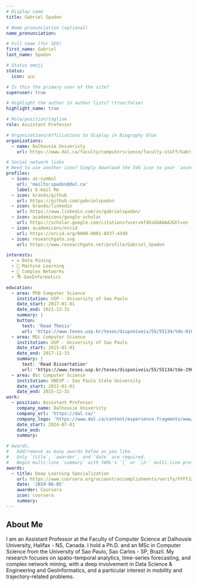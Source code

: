 ```yaml
---
# Display name
title: Gabriel Spadon

# Name pronunciation (optional)
name_pronunciation:

# Full name (for SEO)
first_name: Gabriel
last_name: Spadon

# Status emoji
status:
  icon: 🇧🇷

# Is this the primary user of the site?
superuser: true

# Highlight the author in author lists? (true/false)
highlight_name: true

# Role/position/tagline
role: Assistant Professor

# Organizations/Affiliations to display in Biography blox
organizations:
  - name: Dalhousie Univeristy
    url: https://www.dal.ca/faculty/computerscience/faculty-staff/Gabriel_Spadon.html

# Social network links
# Need to use another icon? Simply download the SVG icon to your `assets/media/icons/` folder.
profiles:
  - icon: at-symbol
    url: 'mailto:spadon@dal.ca'
    label: E-mail Me
  - icon: brands/github
    url: https://github.com/gabrielspadon
  - icon: brands/linkedin
    url: https://www.linkedin.com/in/gabrielspadon/
  - icon: academicons/google-scholar
    url: https://scholar.google.com/citations?user=bfdGsGUAAAAJ&hl=en
  - icon: academicons/orcid
    url: https://orcid.org/0000-0001-8437-4349
  - icon: researchgate.svg
    url: https://www.researchgate.net/profile/Gabriel_Spadon

interests:
  - ⚒️ Data Mining
  - 🤖 Machine Learning
  - 🔗 Complex Networks
  - 🌎 GeoInformatics

education:
  - area: PhD Computer Science
    institution: USP - University of Sao Paulo
    date_start: 2017-01-01
    date_end: 2021-12-31
    summary: |
    button:
      text: 'Read Thesis'
      url: 'https://www.teses.usp.br/teses/disponiveis/55/55134/tde-01092021-104851/en.php'
  - area: MSc Computer Science
    institution: USP - University of Sao Paulo
    date_start: 2015-01-01
    date_end: 2017-12-31
    summary: |
      text: 'Read Dissertation'
      url: 'https://www.teses.usp.br/teses/disponiveis/55/55134/tde-29092017-100417/en.php'
  - area: BSc Computer Science
    institution: UNESP - Sao Paulo State University
    date_start: 2011-01-01
    date_end: 2015-12-31
work:
  - position: Assistant Professor
    company_name: Dalhousie University
    company_url: 'https://dal.ca/'
    company_logo: 'https://www.dal.ca/content/experience-fragments/www/global/homepage-header/master/_jcr_content/root/wrapper/flex_wrapper/image.coreimg.svg/1709069699013/dalhousie-logo-black.svg'
    date_start: 2024-07-01
    date_end: 
    summary: 

# Awards.
#   Add/remove as many awards below as you like.
#   Only `title`, `awarder`, and `date` are required.
#   Begin multi-line `summary` with YAML's `|` or `|2-` multi-line prefix and indent 2 spaces below.
awards:
  - title: Deep Learning Specialization
    url: https://www.coursera.org/account/accomplishments/verify/FFFYJZ7297WP
    date: '2019-06-05'
    awarder: Coursera
    icon: coursera
    summary: 
---
```


## About Me

I am an Assistant Professor at the Faculty of Computer Science at Dalhousie University, Halifax - NS, Canada. I hold a Ph.D. and an MSc in Computer Science from the University of Sao Paulo, Sao Carlos - SP, Brazil. My research focuses on spatio-temporal analytics, time-series forecasting, and complex network mining, with a deep involvement in Data Science & Engineering and GeoInformatics, and a particular interest in mobility and trajectory-related problems.
